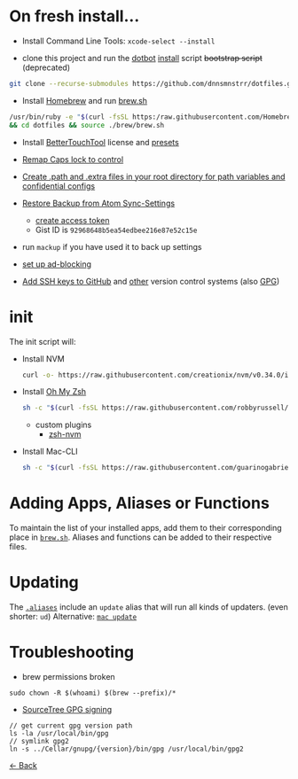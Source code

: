 # On fresh install...

- Install Command Line Tools: `xcode-select --install`

- clone this project and run the [dotbot]() [install]() script ~~bootstrap script~~ (deprecated)

```bash
git clone --recurse-submodules https://github.com/dnnsmnstrr/dotfiles.git && cd dotfiles && source ./install
```

- Install [Homebrew](https://brew.sh) and run [brew.sh](https://github.com/dnnsmnstrr/dotfiles/blob/master/brew/brew.sh)

```bash
/usr/bin/ruby -e "$(curl -fsSL https:/raw.githubusercontent.com/Homebrew/install/master/install)"
&& cd dotfiles && source ./brew/brew.sh
```

- Install [BetterTouchTool](https://folivora.ai) license and [presets](https://github.com/dnnsmnstrr/HydroTouch)

- [Remap Caps lock to control](https://www.drbunsen.org/remapping-caps-lock/README.md)

- [Create .path and .extra files in your root directory for path variables and confidential configs](../README.md#add-custom-commands-without-creating-a-new-fork)

- [Restore Backup from Atom Sync-Settings](https://atom.io/packages/sync-settings)

  - [create access token](https://github.com/settings/tokens/new)
  - Gist ID is `92968648b5ea54edbee216e87e52c15e`


- run `mackup` if you have used it to back up settings

- [set up ad-blocking](https://jspenguin2017.github.io/uBlockProtector/#extra-installation-steps-for-ublock-origin)

- [Add SSH keys to GitHub](https://github.com/settings/ssh) and [other](https://docs.gitlab.com/ee/gitlab-basics/create-your-ssh-keys.html) version control systems (also [GPG](https://gpgtools.org/))

<!-- * init [`spicetify`](https://github.com/khanhas/spicetify-cli/wiki/Basic-Usage) -->

# init

The init script will:

- Install NVM

  ```bash
  curl -o- https://raw.githubusercontent.com/creationix/nvm/v0.34.0/install.sh | bash
  ```

- Install [Oh My Zsh](https://ohmyz.sh/)

  ```bash
  sh -c "$(curl -fsSL https://raw.githubusercontent.com/robbyrussell/oh-my-zsh/master/tools/install.sh)"
  ```

  - custom plugins
    - [zsh-nvm](https://github.com/lukechilds/zsh-nvm#as-an-oh-my-zsh-custom-plugin)

- Install Mac-CLI

  ```bash
  sh -c "$(curl -fsSL https://raw.githubusercontent.com/guarinogabriel/mac-cli/master/mac-cli/tools/install)"
  ```

# Adding Apps, Aliases or Functions

To maintain the list of your installed apps, add them to their corresponding place in [`brew.sh`](https://github.com/dnnsmnstrr/dotfiles/blob/master/brew/brew.sh). Aliases and functions can be added to their respective files.

# Updating

The [`.aliases`](https://github.com/dnnsmnstrr/dotfiles/blob/master/.aliases) include an `update` alias that will run all kinds of updaters. (even shorter: `ud`)
Alternative: [`mac update`](https://github.com/guarinogabriel/Mac-CLI#general-commands)

# Troubleshooting

- brew permissions broken

```
sudo chown -R $(whoami) $(brew --prefix)/*
```

- [SourceTree GPG signing](https://community.atlassian.com/t5/Sourcetree-questions/Why-is-quot-Enable-GPG-key-signing-for-commit-quot-is-greyed-out/qaq-p/249852)

```
// get current gpg version path
ls -la /usr/local/bin/gpg
// symlink gpg2
ln -s ../Cellar/gnupg/{version}/bin/gpg /usr/local/bin/gpg2
```

[<- Back](index.md)
